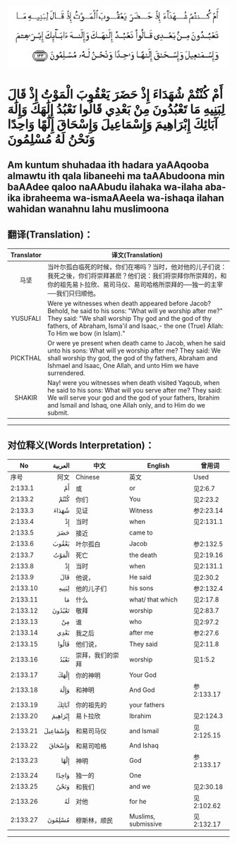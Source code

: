 ![002:133](images/002_133.gif)

#   أَمْ كُنْتُمْ شُهَدَاءَ إِذْ حَضَرَ يَعْقُوبَ الْمَوْتُ إِذْ قَالَ لِبَنِيهِ مَا تَعْبُدُونَ مِنْ بَعْدِي قَالُوا نَعْبُدُ إِلَٰهَكَ وَإِلَٰهَ آبَائِكَ إِبْرَاهِيمَ وَإِسْمَاعِيلَ وَإِسْحَاقَ إِلَٰهًا وَاحِدًا وَنَحْنُ لَهُ مُسْلِمُونَ 

## Am kuntum shuhadaa ith hadara yaAAqooba almawtu ith qala libaneehi ma taAAbudoona min baAAdee qaloo naAAbudu ilahaka wa-ilaha aba-ika ibraheema wa-ismaAAeela wa-ishaqa ilahan wahidan wanahnu lahu muslimoona

## 翻译(Translation)：

| Translator | 译文(Translation)                                            |
|:----------:| ------------------------------------------------------------ |
| 马坚       | 当叶尔孤白临死的时候，你们在埸吗？当时，他对他的儿子们说：我死之後，你们将崇拜甚麽？他们说：我们将崇拜你所崇拜的，和你的祖先易卜拉欣、易司马仪、易司哈格所崇拜的──独一的主宰──我们只归顺他。 |
| YUSUFALI   | Were ye witnesses when death appeared before Jacob? Behold, he said to his sons: "What will ye worship after me?" They said: "We shall worship Thy god and the god of thy fathers, of Abraham, Isma'il and Isaac,- the one (True) Allah: To Him we bow (in Islam)." |
| PICKTHAL   | Or were ye present when death came to Jacob, when he said unto his sons: What will ye worship after me? They said: We shall worship thy god, the god of thy fathers, Abraham and Ishmael and Isaac, One Allah, and unto Him we have surrendered. |
| SHAKIR     | Nay! were you witnesses when death visited Yaqoub, when he said to his sons: What will you serve after me? They said: We will serve your god and the god of your fathers, Ibrahim and Ismail and Ishaq, one Allah only, and to Him do we submit. |

---

## 对位释义(Words Interpretation)：

| No       |  العربية | 中文             | English             | 曾用词     |
| -------- | -------: | ---------------- | ------------------- | ---------- |
| 序号     |     阿文 | Chinese          | 英文                | Used       |
| 2:133.1  |       أَمْ | 或               | or                  | 见2:6.7    |
| 2:133.2  |     كُنْتُمْ | 你们             | You                 | 见2:23.2   |
| 2:133.3  |    شُهَدَاءَ | 见证             | Witness             | 参2:23.14  |
| 2:133.4  |       إِذْ | 当时             | when                | 见2:131.1  |
| 2:133.5  |      حَضَرَ | 接近             | came to             |            |
| 2:133.6  |    يَعْقُوبَ | 叶尔孤白         | Jacob               | 参2:132.5  |
| 2:133.7  |    الْمَوْتُ | 死亡             | the death           | 见2:19.16  |
| 2:133.8  |       إِذْ | 当时             | when                | 见2:131.1  |
| 2:133.9  |      قَالَ | 他说，           | He said             | 见2:30.2   |
| 2:133.10 |    لِبَنِيهِ | 他的儿子们       | his sons            | 参2:132.4  |
| 2:133.11 |       مَا | 什么             | what/ that which    | 见2:17.8   |
| 2:133.12 |   تَعْبُدُونَ | 敬拜             | worship             | 见2:83.7   |
| 2:133.13 |       مِنْ | 谁               | who                 | 见2:97.2   |
| 2:133.14 |     بَعْدِي | 我之后           | after me            | 参2:27.6   |
| 2:133.15 |    قَالُوا | 他们说，         | They said           | 见2:11.8   |
| 2:133.16 |     نَعْبُدُ | 崇拜，我们的崇拜 | worship             | 见1:5.2    |
| 2:133.17 |     إِلَٰهَكَ | 你的神明         | Your God            |            |
| 2:133.18 |     وَإِلَٰهَ | 和神明           | And God             | 参2:133.17 |
| 2:133.19 |    آبَائِكَ | 你的祖先的       | your fathers        |            |
| 2:133.20 |  إِبْرَاهِيمَ | 易卜拉欣         | Ibrahim             | 见2:124.3  |
| 2:133.21 | وَإِسْمَاعِيلَ | 和易司马仪       | and Ismail          | 见2:125.15 |
| 2:133.22 |   وَإِسْحَاقَ | 和易司哈格       | And Ishaq           |            |
| 2:133.23 |     إِلَٰهًا | 神明             | God                 | 参2:133.17 |
| 2:133.24 |    وَاحِدًا | 独一的           | One                 |            |
| 2:133.25 |     وَنَحْنُ | 和我们           | and we              | 见2:30.18  |
| 2:133.26 |       لَهُ | 对他             | for he              | 见2:102.62 |
| 2:133.27 |   مُسْلِمُونَ | 穆斯林，顺民     | Muslims, submissive | 见2:132.17 |

---
